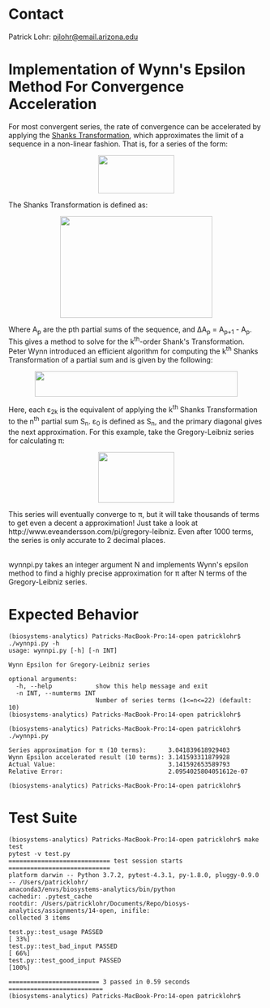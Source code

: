 # Contact

Patrick Lohr: pjlohr@email.arizona.edu

# Implementation of Wynn's Epsilon Method For Convergence Acceleration
For most convergent series, the rate of convergence can be accelerated by applying the [Shanks Transformation](https://en.wikipedia.org/wiki/Shanks_transformation), which approximates the limit of a sequence in a non-linear fashion. That is, for a series of the form:

<p align="center">
  <img width="150" height="75" src="https://wikimedia.org/api/rest_v1/media/math/render/svg/ec37238b37bf8eacbdd244beeb8e6da607b17021">
</p>

The Shanks Transformation is defined as:

<p align="center">
  <img width="300" height="200" src="https://wikimedia.org/api/rest_v1/media/math/render/svg/54465b7c5c77f1cc947595def797ac7a62064a74">
</p>

Where A<sub>p</sub> are the pth partial sums of the sequence, and ΔA<sub>p</sub> = A<sub>p+1</sub> - A<sub>p</sub>.
This gives a method to solve for the k<sup>th</sup>-order Shank's Transformation. Peter Wynn introduced an efficient algorithm for computing the k<sup>th</sup> Shanks Transformation of a partial sum and is given by the following:


<p align="center">
  <img width="400" height="50" src="http://www.adamponting.com/wp-content/ql-cache/quicklatex.com-91b574374d16e4cc835dc61a880325a8_l3.png">
</p>
Here, each ε<sub>2k</sub> is the equivalent of applying the k<sup>th</sup> Shanks Transformation to the n<sup>th</sup> partial sum S<sub>n</sub>. ε<sub>0</sub> is defined as S<sub>n</sub>, and the primary diagonal gives the next approximation.
For this example, take the Gregory-Leibniz series for calculating π:
<p align="center">
  <img width="150" height="100" src="https://wikimedia.org/api/rest_v1/media/math/render/svg/cfa16105f38678c4b8151cd1ac1cd1a0a8d219c6">
</p>
This series will eventually converge to π, but it will take thousands of terms to get even a decent a approximation! Just take a look at http://www.eveandersson.com/pi/gregory-leibniz. Even after 1000 terms, the series is only accurate to 2 decimal places.<br/>
<br/>

wynnpi.py takes an integer argument N and implements Wynn's epsilon method to find a highly precise approximation for π after N terms of the Gregory-Leibniz series.

# Expected Behavior

````
(biosystems-analytics) Patricks-MacBook-Pro:14-open patricklohr$ ./wynnpi.py -h
usage: wynnpi.py [-h] [-n INT]

Wynn Epsilon for Gregory-Leibniz series

optional arguments:
  -h, --help            show this help message and exit
  -n INT, --numterms INT
                        Number of series terms (1<=n<=22) (default: 10)
(biosystems-analytics) Patricks-MacBook-Pro:14-open patricklohr$ 
````
````
(biosystems-analytics) Patricks-MacBook-Pro:14-open patricklohr$ ./wynnpi.py 

Series approximation for π (10 terms):      3.041839618929403
Wynn Epsilon accelerated result (10 terms): 3.141593311879928
Actual Value:                               3.141592653589793
Relative Error:                             2.0954025804051612e-07

(biosystems-analytics) Patricks-MacBook-Pro:14-open patricklohr$ 
````

# Test Suite

````
(biosystems-analytics) Patricks-MacBook-Pro:14-open patricklohr$ make test
pytest -v test.py
============================ test session starts ============================
platform darwin -- Python 3.7.2, pytest-4.3.1, py-1.8.0, pluggy-0.9.0 -- /Users/patricklohr/
anaconda3/envs/biosystems-analytics/bin/python
cachedir: .pytest_cache
rootdir: /Users/patricklohr/Documents/Repo/biosys-analytics/assignments/14-open, inifile:
collected 3 items                                                           

test.py::test_usage PASSED                                            [ 33%]
test.py::test_bad_input PASSED                                        [ 66%]
test.py::test_good_input PASSED                                       [100%]

========================= 3 passed in 0.59 seconds ==========================
(biosystems-analytics) Patricks-MacBook-Pro:14-open patricklohr$ 
````
